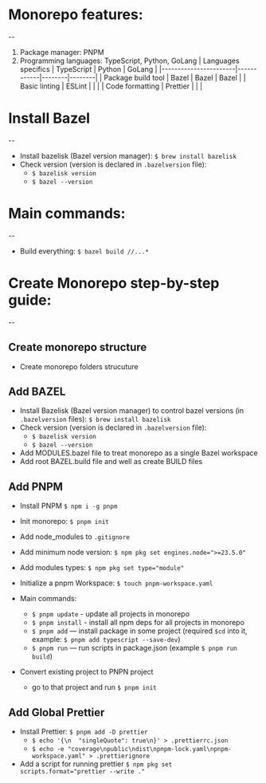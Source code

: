 # Monorepo features:
--
1. Package manager: PNPM
1. Programming languages: TypeScript, Python, GoLang
| Languages specifics   | TypeScript | Python | GoLang |
|-----------------------|------------|--------|--------|
| Package build tool    | Bazel      | Bazel  | Bazel  |
| Basic linting         | ESLint     |        |        |
| Code formatting       | Prettier   |        |        |



# Install Bazel
--
* Install bazelisk (Bazel version manager): `$ brew install bazelisk`
* Check version (version is declared in `.bazelversion` file):
    * `$ bazelisk version`
    * `$ bazel --version`



# Main commands:
--
* Build everything: `$ bazel build //...* `



# Create Monorepo step-by-step guide:
--
## Create monorepo structure
* Create monorepo folders strucuture

## Add BAZEL
* Install Bazelisk (Bazel version manager) to control bazel versions (in `.bazelversion` files): `$ brew install bazelisk`
* Check version (version is declared in `.bazelversion` file):
    * `$ bazelisk version`
    * `$ bazel --version`
* Add MODULES.bazel file to treat monorepo as a single Bazel workspace
* Add root BAZEL.build file and well as create BUILD files

## Add PNPM
* Install PNPM `$ npm i -g pnpm`
* Init monorepo: `$ pnpm init`
* Add node_modules to `.gitignore`
* Add minimum node version: `$ npm pkg set engines.node=">=23.5.0"`
* Add modules types: `$ npm pkg set type="module"`
* Initialize a pnpm Workspace: `$ touch pnpm-workspace.yaml`
* Main commands:
    * `$ pnpm update` - update all projects in monorepo
    * `$ pnpm install` - install all npm deps for all projects in monorepo
    * `$ pnpm add` — install package in some project (required `$cd` into it, example: `$ pnpm add typescript --save-dev`)
    * `$ pnpm run` — run scripts in package.json (example `$ pnpm run build`)

* Convert existing project to PNPN project
    * go to that project and run `$ pnpm init`


## Add Global Prettier
* Install Prettier: `$ pnpm add -D prettier`
    * `$ echo '{\n  "singleQuote": true\n}' > .prettierrc.json`
    * `$ echo -e "coverage\npublic\ndist\npnpm-lock.yaml\npnpm-workspace.yaml" > .prettierignore`
* Add a script for running prettier `$ npm pkg set scripts.format="prettier --write ."`
